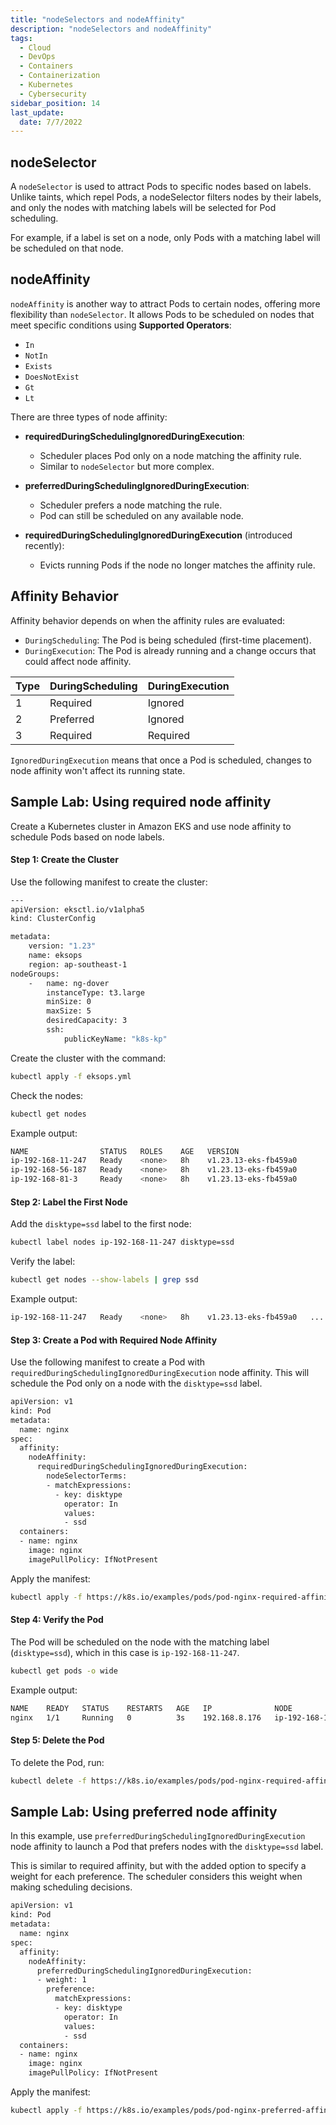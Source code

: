 ```yaml
---
title: "nodeSelectors and nodeAffinity"
description: "nodeSelectors and nodeAffinity"
tags:
  - Cloud
  - DevOps
  - Containers
  - Containerization
  - Kubernetes
  - Cybersecurity
sidebar_position: 14
last_update:
  date: 7/7/2022
---
```



## nodeSelector 

A `nodeSelector` is used to attract Pods to specific nodes based on labels. Unlike taints, which repel Pods, a nodeSelector filters nodes by their labels, and only the nodes with matching labels will be selected for Pod scheduling.

For example, if a label is set on a node, only Pods with a matching label will be scheduled on that node.

## nodeAffinity 

`nodeAffinity` is another way to attract Pods to certain nodes, offering more flexibility than `nodeSelector`. It allows Pods to be scheduled on nodes that meet specific conditions using **Supported Operators**:

- `In`
- `NotIn`
- `Exists`
- `DoesNotExist`
- `Gt`
- `Lt`

There are three types of node affinity:

- **requiredDuringSchedulingIgnoredDuringExecution**: 
  - Scheduler places Pod only on a node matching the affinity rule.  
  - Similar to `nodeSelector` but more complex.

- **preferredDuringSchedulingIgnoredDuringExecution**: 
  - Scheduler prefers a node matching the rule.  
  - Pod can still be scheduled on any available node.

- **requiredDuringSchedulingIgnoredDuringExecution** (introduced recently): 
  - Evicts running Pods if the node no longer matches the affinity rule.

## Affinity Behavior

Affinity behavior depends on when the affinity rules are evaluated:

- `DuringScheduling`: The Pod is being scheduled (first-time placement).
- `DuringExecution`: The Pod is already running and a change occurs that could affect node affinity.

| Type | DuringScheduling | DuringExecution |
|------|------------------|-----------------|
| 1    | Required         | Ignored         |
| 2    | Preferred        | Ignored         |
| 3    | Required         | Required        |

`IgnoredDuringExecution` means that once a Pod is scheduled, changes to node affinity won't affect its running state.
 

## Sample Lab: Using required node affinity

Create a Kubernetes cluster in Amazon EKS and use node affinity to schedule Pods based on node labels.

#### Step 1: Create the Cluster

Use the following manifest to create the cluster:

```bash title="eksops.yml"
---
apiVersion: eksctl.io/v1alpha5
kind: ClusterConfig

metadata:
    version: "1.23"
    name: eksops
    region: ap-southeast-1
nodeGroups:
    -   name: ng-dover
        instanceType: t3.large
        minSize: 0
        maxSize: 5
        desiredCapacity: 3
        ssh:
            publicKeyName: "k8s-kp"
```

Create the cluster with the command:

```bash
kubectl apply -f eksops.yml
```

Check the nodes:

```bash
kubectl get nodes
```     

Example output: 

```bash             
NAME                STATUS   ROLES    AGE   VERSION
ip-192-168-11-247   Ready    <none>   8h    v1.23.13-eks-fb459a0
ip-192-168-56-187   Ready    <none>   8h    v1.23.13-eks-fb459a0
ip-192-168-81-3     Ready    <none>   8h    v1.23.13-eks-fb459a0
```

#### Step 2: Label the First Node

Add the `disktype=ssd` label to the first node:

```bash
kubectl label nodes ip-192-168-11-247 disktype=ssd
```

Verify the label:

```bash
kubectl get nodes --show-labels | grep ssd
```

Example output:

```bash     
ip-192-168-11-247   Ready    <none>   8h    v1.23.13-eks-fb459a0   ....disktype=ssd...
```

#### Step 3: Create a Pod with Required Node Affinity

Use the following manifest to create a Pod with `requiredDuringSchedulingIgnoredDuringExecution` node affinity. This will schedule the Pod only on a node with the `disktype=ssd` label.

```bash
apiVersion: v1
kind: Pod
metadata:
  name: nginx
spec:
  affinity:
    nodeAffinity:
      requiredDuringSchedulingIgnoredDuringExecution:
        nodeSelectorTerms:
        - matchExpressions:
          - key: disktype
            operator: In
            values:
            - ssd            
  containers:
  - name: nginx
    image: nginx
    imagePullPolicy: IfNotPresent
```

Apply the manifest:

```bash
kubectl apply -f https://k8s.io/examples/pods/pod-nginx-required-affinity.yaml
```

#### Step 4: Verify the Pod

The Pod will be scheduled on the node with the matching label (`disktype=ssd`), which in this case is `ip-192-168-11-247`.

```bash
kubectl get pods -o wide
```

Example output: 
    
```bash 
NAME    READY   STATUS    RESTARTS   AGE   IP              NODE                                                NOMINATED NODE   READINESS GATES
nginx   1/1     Running   0          3s    192.168.8.176   ip-192-168-11-247   <none>           <none>
```

#### Step 5: Delete the Pod

To delete the Pod, run:

```bash
kubectl delete -f https://k8s.io/examples/pods/pod-nginx-required-affinity.yaml
```

## Sample Lab: Using preferred node affinity

In this example, use `preferredDuringSchedulingIgnoredDuringExecution` node affinity to launch a Pod that prefers nodes with the `disktype=ssd` label.

This is similar to required affinity, but with the added option to specify a weight for each preference. The scheduler considers this weight when making scheduling decisions.


```bash
apiVersion: v1
kind: Pod
metadata:
  name: nginx
spec:
  affinity:
    nodeAffinity:
      preferredDuringSchedulingIgnoredDuringExecution:
      - weight: 1
        preference:
          matchExpressions:
          - key: disktype
            operator: In
            values:
            - ssd          
  containers:
  - name: nginx
    image: nginx
    imagePullPolicy: IfNotPresent 
```

Apply the manifest:

```bash
kubectl apply -f https://k8s.io/examples/pods/pod-nginx-preferred-affinity.yaml
```


 

 
